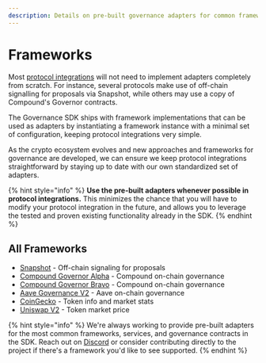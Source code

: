 ```yaml
---
description: Details on pre-built governance adapters for common frameworks and services.
---
```


# Frameworks

Most [protocol integrations](../integrating-your-protocol.md) will not need to implement adapters completely from scratch. For instance, several protocols make use of off-chain signalling for proposals via Snapshot, while others may use a copy of Compound's Governor contracts.

The Governance SDK ships with framework implementations that can be used as adapters by instantiating a framework instance with a minimal set of configuration, keeping protocol integrations very simple.

As the crypto ecosystem evolves and new approaches and frameworks for governance are developed, we can ensure we keep protocol integrations straightforward by staying up to date with our own standardized set of adapters.

{% hint style="info" %}
**Use the pre-built adapters whenever possible in protocol integrations.** This minimizes the chance that you will have to modify your protocol integration in the future, and allows you to leverage the tested and proven existing functionality already in the SDK.
{% endhint %}

## All Frameworks

* [Snapshot](snapshot.md) - Off-chain signaling for proposals
* [Compound Governor Alpha](compound-governor-alpha.md) - Compound on-chain governance
* [Compound Governor Bravo](compound-governor-bravo.md) - Compound on-chain governance
* [Aave Governance V2](aave-governance-v2.md) - Aave on-chain governance
* [CoinGecko](coingecko.md) - Token info and market stats
* [Uniswap V2](uniswap-v2.md) - Token market price

{% hint style="info" %}
We're always working to provide pre-built adapters for the most common frameworks, services, and governance contracts in the SDK. Reach out on [Discord](https://discord.gg/UBqtEddhsC) or consider contributing directly to the project if there's a framework you'd like to see supported.
{% endhint %}

